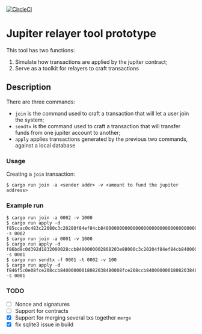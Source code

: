 [![CircleCI](https://circleci.com/gh/gballet/jupiter-relayer-proto.svg?style=svg)](https://circleci.com/gh/gballet/jupiter-relayer-proto)

# Jupiter relayer tool prototype

This tool has two functions:

  1. Simulate how transactions are applied by the jupiter contract;
  2. Serve as a toolkit for relayers to craft transactions

## Description

There are three commands:

 * `join` is the command used to craft a transaction that will let a user join the system;
 * `sendtx` is the command used to craft a transaction that will transfer funds from one jupiter account to another;
 * `apply` applies transactions generated by the previous two commands, against a local database

### Usage

Creating a `join` transaction:

```
$ cargo run join -a <sender addr> -v <amount to fund the jupiter address>
```

### Example run

```
$ cargo run join -a 0002 -v 1000
$ cargo run apply -d f85ccac0c483c22080c3c20280f84ef84cb840000000000000000000000000000000000000000000000000000000000000000000000000000000000000000000000000000000000000000000000000000000008400000002808203e88080 -s 0002
$ cargo run join -a 0001 -v 1000
$ cargo run apply -d f86bd9c0d392d1832000028ccb8400000002808203e88000c3c20204f84ef84cb840000000000000000000000000000000000000000000000000000000000000000000000000000000000000000000000000000000000000000000000000000000008400000001808203e88080 -s 0001
$ cargo run sendtx -f 0001 -t 0002 -v 100
$ cargo run apply -d f846f5c0e08fce208ccb84000000018082038480008fce208ccb8400000001808203848000d2c20280c28001c20280c20402c503c3808080cecd8400000001840000000280648080 -s 0001
```

### TODO

 - [ ] Nonce and signatures
 - [ ] Support for contracts
 - [X] Support for merging several txs together `merge`
 - [X] fix sqlite3 issue in build
